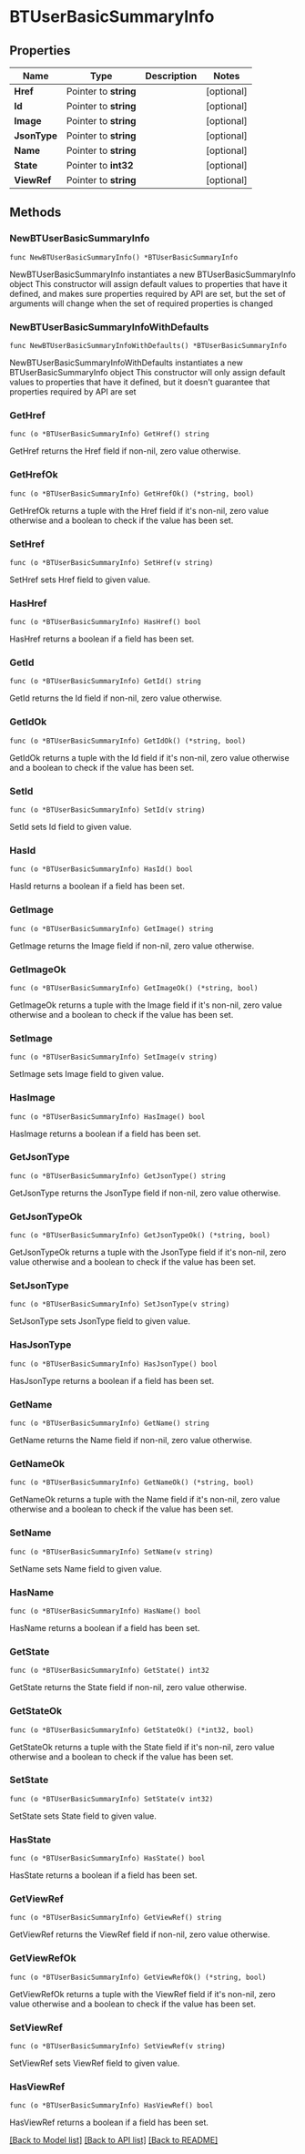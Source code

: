 # BTUserBasicSummaryInfo

## Properties

Name | Type | Description | Notes
------------ | ------------- | ------------- | -------------
**Href** | Pointer to **string** |  | [optional] 
**Id** | Pointer to **string** |  | [optional] 
**Image** | Pointer to **string** |  | [optional] 
**JsonType** | Pointer to **string** |  | [optional] 
**Name** | Pointer to **string** |  | [optional] 
**State** | Pointer to **int32** |  | [optional] 
**ViewRef** | Pointer to **string** |  | [optional] 

## Methods

### NewBTUserBasicSummaryInfo

`func NewBTUserBasicSummaryInfo() *BTUserBasicSummaryInfo`

NewBTUserBasicSummaryInfo instantiates a new BTUserBasicSummaryInfo object
This constructor will assign default values to properties that have it defined,
and makes sure properties required by API are set, but the set of arguments
will change when the set of required properties is changed

### NewBTUserBasicSummaryInfoWithDefaults

`func NewBTUserBasicSummaryInfoWithDefaults() *BTUserBasicSummaryInfo`

NewBTUserBasicSummaryInfoWithDefaults instantiates a new BTUserBasicSummaryInfo object
This constructor will only assign default values to properties that have it defined,
but it doesn't guarantee that properties required by API are set

### GetHref

`func (o *BTUserBasicSummaryInfo) GetHref() string`

GetHref returns the Href field if non-nil, zero value otherwise.

### GetHrefOk

`func (o *BTUserBasicSummaryInfo) GetHrefOk() (*string, bool)`

GetHrefOk returns a tuple with the Href field if it's non-nil, zero value otherwise
and a boolean to check if the value has been set.

### SetHref

`func (o *BTUserBasicSummaryInfo) SetHref(v string)`

SetHref sets Href field to given value.

### HasHref

`func (o *BTUserBasicSummaryInfo) HasHref() bool`

HasHref returns a boolean if a field has been set.

### GetId

`func (o *BTUserBasicSummaryInfo) GetId() string`

GetId returns the Id field if non-nil, zero value otherwise.

### GetIdOk

`func (o *BTUserBasicSummaryInfo) GetIdOk() (*string, bool)`

GetIdOk returns a tuple with the Id field if it's non-nil, zero value otherwise
and a boolean to check if the value has been set.

### SetId

`func (o *BTUserBasicSummaryInfo) SetId(v string)`

SetId sets Id field to given value.

### HasId

`func (o *BTUserBasicSummaryInfo) HasId() bool`

HasId returns a boolean if a field has been set.

### GetImage

`func (o *BTUserBasicSummaryInfo) GetImage() string`

GetImage returns the Image field if non-nil, zero value otherwise.

### GetImageOk

`func (o *BTUserBasicSummaryInfo) GetImageOk() (*string, bool)`

GetImageOk returns a tuple with the Image field if it's non-nil, zero value otherwise
and a boolean to check if the value has been set.

### SetImage

`func (o *BTUserBasicSummaryInfo) SetImage(v string)`

SetImage sets Image field to given value.

### HasImage

`func (o *BTUserBasicSummaryInfo) HasImage() bool`

HasImage returns a boolean if a field has been set.

### GetJsonType

`func (o *BTUserBasicSummaryInfo) GetJsonType() string`

GetJsonType returns the JsonType field if non-nil, zero value otherwise.

### GetJsonTypeOk

`func (o *BTUserBasicSummaryInfo) GetJsonTypeOk() (*string, bool)`

GetJsonTypeOk returns a tuple with the JsonType field if it's non-nil, zero value otherwise
and a boolean to check if the value has been set.

### SetJsonType

`func (o *BTUserBasicSummaryInfo) SetJsonType(v string)`

SetJsonType sets JsonType field to given value.

### HasJsonType

`func (o *BTUserBasicSummaryInfo) HasJsonType() bool`

HasJsonType returns a boolean if a field has been set.

### GetName

`func (o *BTUserBasicSummaryInfo) GetName() string`

GetName returns the Name field if non-nil, zero value otherwise.

### GetNameOk

`func (o *BTUserBasicSummaryInfo) GetNameOk() (*string, bool)`

GetNameOk returns a tuple with the Name field if it's non-nil, zero value otherwise
and a boolean to check if the value has been set.

### SetName

`func (o *BTUserBasicSummaryInfo) SetName(v string)`

SetName sets Name field to given value.

### HasName

`func (o *BTUserBasicSummaryInfo) HasName() bool`

HasName returns a boolean if a field has been set.

### GetState

`func (o *BTUserBasicSummaryInfo) GetState() int32`

GetState returns the State field if non-nil, zero value otherwise.

### GetStateOk

`func (o *BTUserBasicSummaryInfo) GetStateOk() (*int32, bool)`

GetStateOk returns a tuple with the State field if it's non-nil, zero value otherwise
and a boolean to check if the value has been set.

### SetState

`func (o *BTUserBasicSummaryInfo) SetState(v int32)`

SetState sets State field to given value.

### HasState

`func (o *BTUserBasicSummaryInfo) HasState() bool`

HasState returns a boolean if a field has been set.

### GetViewRef

`func (o *BTUserBasicSummaryInfo) GetViewRef() string`

GetViewRef returns the ViewRef field if non-nil, zero value otherwise.

### GetViewRefOk

`func (o *BTUserBasicSummaryInfo) GetViewRefOk() (*string, bool)`

GetViewRefOk returns a tuple with the ViewRef field if it's non-nil, zero value otherwise
and a boolean to check if the value has been set.

### SetViewRef

`func (o *BTUserBasicSummaryInfo) SetViewRef(v string)`

SetViewRef sets ViewRef field to given value.

### HasViewRef

`func (o *BTUserBasicSummaryInfo) HasViewRef() bool`

HasViewRef returns a boolean if a field has been set.


[[Back to Model list]](../README.md#documentation-for-models) [[Back to API list]](../README.md#documentation-for-api-endpoints) [[Back to README]](../README.md)


